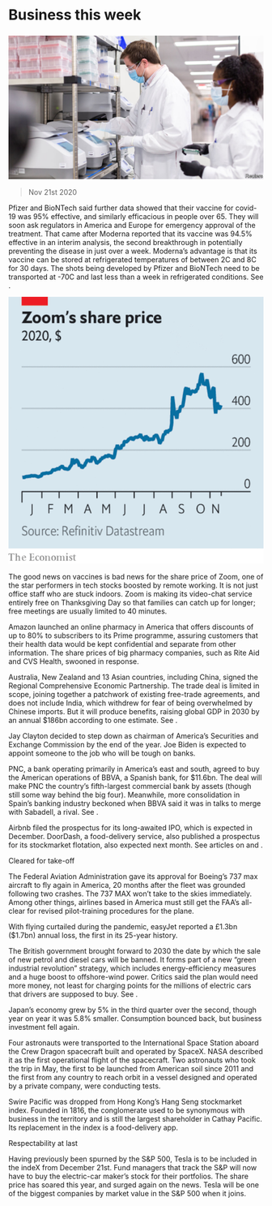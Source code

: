 ###### 

# Business this week 

#####  

![image](images/20201121_WWP501.jpg) 

> Nov 21st 2020 

Pfizer and BioNTech said further data showed that their vaccine for covid-19 was 95% effective, and similarly efficacious in people over 65. They will soon ask regulators in America and Europe for emergency approval of the treatment. That came after Moderna reported that its vaccine was 94.5% effective in an interim analysis, the second breakthrough in potentially preventing the disease in just over a week. Moderna’s advantage is that its vaccine can be stored at refrigerated temperatures of between 2C and 8C for 30 days. The shots being developed by Pfizer and BioNTech need to be transported at -70C and last less than a week in refrigerated conditions. See .

![image](images/20201121_WWC404.png) 


The good news on vaccines is bad news for the share price of Zoom, one of the star performers in tech stocks boosted by remote working. It is not just office staff who are stuck indoors. Zoom is making its video-chat service entirely free on Thanksgiving Day so that families can catch up for longer; free meetings are usually limited to 40 minutes.

Amazon launched an online pharmacy in America that offers discounts of up to 80% to subscribers to its Prime programme, assuring customers that their health data would be kept confidential and separate from other information. The share prices of big pharmacy companies, such as Rite Aid and CVS Health, swooned in response.

Australia, New Zealand and 13 Asian countries, including China, signed the Regional Comprehensive Economic Partnership. The trade deal is limited in scope, joining together a patchwork of existing free-trade agreements, and does not include India, which withdrew for fear of being overwhelmed by Chinese imports. But it will produce benefits, raising global GDP in 2030 by an annual $186bn according to one estimate. See .


Jay Clayton decided to step down as chairman of America’s Securities and Exchange Commission by the end of the year. Joe Biden is expected to appoint someone to the job who will be tough on banks.

 PNC, a bank operating primarily in America’s east and south, agreed to buy the American operations of BBVA, a Spanish bank, for $11.6bn. The deal will make PNC the country’s fifth-largest commercial bank by assets (though still some way behind the big four). Meanwhile, more consolidation in Spain’s banking industry beckoned when BBVA said it was in talks to merge with Sabadell, a rival. See .

Airbnb filed the prospectus for its long-awaited IPO, which is expected in December. DoorDash, a food-delivery service, also published a prospectus for its stockmarket flotation, also expected next month. See articles on  and .

Cleared for take-off

The Federal Aviation Administration gave its approval for Boeing’s 737  max aircraft to fly again in America, 20 months after the fleet was grounded following two crashes. The 737 MAX won’t take to the skies immediately. Among other things, airlines based in America must still get the FAA’s all- clear for revised pilot-training procedures for the plane.

With flying curtailed during the pandemic, easyJet reported a £1.3bn ($1.7bn) annual loss, the first in its 25-year history.

The British government brought forward to 2030 the date by which the sale of new petrol and diesel cars will be banned. It forms part of a new “green industrial revolution” strategy, which includes energy-efficiency measures and a huge boost to offshore-wind power. Critics said the plan would need more money, not least for charging points for the millions of electric cars that drivers are supposed to buy. See .

Japan’s economy grew by 5% in the third quarter over the second, though year on year it was 5.8% smaller. Consumption bounced back, but business investment fell again.

Four astronauts were transported to the International Space Station aboard the Crew Dragon spacecraft built and operated by SpaceX. NASA described it as the first operational flight of the spacecraft. Two astronauts who took the trip in May, the first to be launched from American soil since 2011 and the first from any country to reach orbit in a vessel designed and operated by a private company, were conducting tests.

Swire Pacific was dropped from Hong Kong’s Hang Seng stockmarket index. Founded in 1816, the conglomerate used to be synonymous with business in the territory and is still the largest shareholder in Cathay Pacific. Its replacement in the index is a food-delivery app.

Respectability at last

Having previously been spurned by the S&amp;P 500, Tesla is to be included in the indeX from December 21st. Fund managers that track the S&amp;P will now have to buy the electric-car maker’s stock for their portfolios. The share price has soared this year, and surged again on the news. Tesla will be one of the biggest companies by market value in the S&amp;P 500 when it joins.

